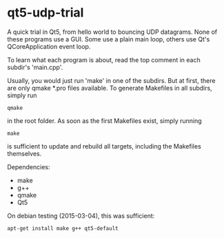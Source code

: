 # qt5-udp-trial
A quick trial in Qt5, from hello world to bouncing UDP datagrams. None of
these programs use a GUI. Some use a plain main loop, others use Qt's
QCoreApplication event loop.

To learn what each program is about, read the top comment in each subdir's
'main.cpp'.

Usually, you would just run 'make' in one of the subdirs.
But at first, there are only qmake \*.pro files available.
To generate Makefiles in all subdirs, simply run

    qmake

in the root folder. As soon as the first Makefiles exist, simply running

    make

is sufficient to update and rebuild all targets, including the Makefiles
themselves.

Dependencies:

- make
- g++
- qmake
- Qt5

On debian testing (2015-03-04), this was sufficient:

    apt-get install make g++ qt5-default

